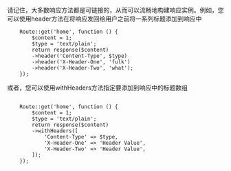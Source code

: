 请记住，大多数响应方法都是可链接的，从而可以流畅地构建响应实例。例如，您可以使用header方法在将响应发回给用户之前将一系列标题添加到响应中

```
	Route::get('home', function () {
		$content = 1;
		$type = 'text/plain';
		return response($content)
		->header('Content-Type', $type)
		->header('X-Header-One', 'fulk')
		->header('X-Header-Two', 'what');
	});
```

或者，您可以使用withHeaders方法指定要添加到响应中的标题数组

```

	Route::get('home', function () {
		$content = 1;
		$type = 'text/plain';
		return response($content)
		->withHeaders([
			'Content-Type' => $type,
			'X-Header-One' => 'Header Value',
			'X-Header-Two' => 'Header Value',
		]);
	});
```



